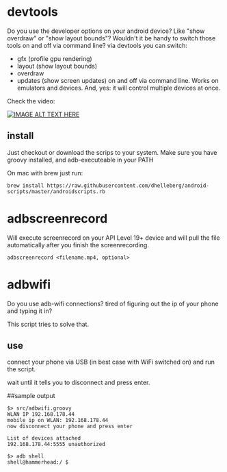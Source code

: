 # devtools

Do you use the developer options on your android device? Like "show overdraw" or "show layout bounds"?
Wouldn't it be handy to switch those tools on and off via command line?
via devtools you can switch:
* gfx (profile gpu rendering)
* layout (show layout bounds)
* overdraw
* updates (show screen updates)
on and off via command line.
Works on emulators and devices. And, yes: it will control multiple devices at once.

Check the video:
 
[![IMAGE ALT TEXT HERE](http://img.youtube.com/vi/GOJaOsJ0BJs/0.jpg)](http://www.youtube.com/watch?v=GOJaOsJ0BJs)

## install

Just checkout or download the scrips to your system. 
Make sure you have groovy installed, and adb-executeable in your PATH

On mac with brew just run:

    brew install https://raw.githubusercontent.com/dhelleberg/android-scripts/master/androidscripts.rb

# adbscreenrecord

Will execute screenrecord on your API Level 19+ device and will pull the file automatically after you finish the screenrecording.

    adbscreenrecord <filename.mp4, optional>

# adbwifi

Do you use adb-wifi connections? tired of figuring out the ip of your phone and typing it in? 
 
This script tries to solve that.


## use

connect your phone via USB (in best case with WiFi switched on) and run the script.

wait until it tells you to disconnect and press enter.

##sample output


    $> src/adbwifi.groovy
    WLAN IP 192.168.178.44
    mobile ip on WLAN: 192.168.178.44
    now disconnect your phone and press enter

    List of devices attached
    192.168.178.44:5555	unauthorized

    $> adb shell
    shell@hammerhead:/ $

